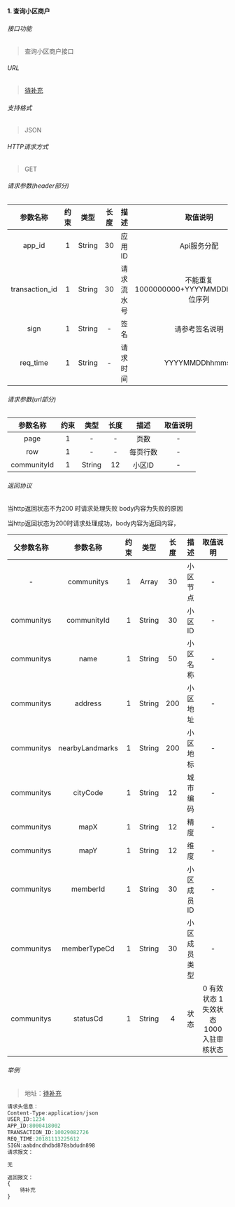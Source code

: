 

**1\. 查询小区商户**
###### 接口功能
> 查询小区商户接口

###### URL
> [待补充]()

###### 支持格式
> JSON

###### HTTP请求方式
> GET

###### 请求参数(header部分)
|参数名称|约束|类型|长度|描述|取值说明|
| :-: | :-: | :-: | :-: | :-: | :-:|
|app_id|1|String|30|应用ID|Api服务分配                      |
|transaction_id|1|String|30|请求流水号|不能重复 1000000000+YYYYMMDDhhmmss+6位序列 |
|sign|1|String|-|签名|请参考签名说明|
|req_time|1|String|-|请求时间|YYYYMMDDhhmmss|

###### 请求参数(url部分)
|参数名称|约束|类型|长度|描述|取值说明|
| :-: | :-: | :-: | :-: | :-: | :-: |
|page|1|-|-|页数|-|
|row|1|-|-|每页行数|-|
|communityId|1|String|12|小区ID|-|

###### 返回协议

当http返回状态不为200 时请求处理失败 body内容为失败的原因

当http返回状态为200时请求处理成功，body内容为返回内容，

|父参数名称|参数名称|约束|类型|长度|描述|取值说明|
| :-: | :-: | :-: | :-: | :-: | :-: | :-: |
|-|communitys|1|Array|30|小区节点|-|
|communitys|communityId|1|String|30|小区ID|-|
|communitys|name|1|String|50|小区名称|-|
|communitys|address|1|String|200|小区地址|-|
|communitys|nearbyLandmarks|1|String|200|小区地标|-|
|communitys|cityCode|1|String|12|城市编码|-|
|communitys|mapX|1|String|12|精度|-|
|communitys|mapY|1|String|12|维度|-|
|communitys|memberId|1|String|30|小区成员ID|-|
|communitys|memberTypeCd|1|String|30|小区成员类型|-|
|communitys|statusCd|1|String|4|状态|0 有效状态 1 失效状态 1000 入驻审核状态|




###### 举例
> 地址：[待补充]()

``` javascript
请求头信息：
Content-Type:application/json
USER_ID:1234
APP_ID:8000418002
TRANSACTION_ID:10029082726
REQ_TIME:20181113225612
SIGN:aabdncdhdbd878sbdudn898
请求报文：

无

返回报文：
{
	待补充
}

```
